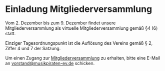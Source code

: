 # Einladung Mitgliederversammlung

Vom 2. Dezember bis zum 9. Dezember findet unsere Mitgliederversammlung als virtuelle Mitgliederversammlung gemäß §4 (6) statt.

Einziger Tagesordnungspunkt ist die Auflösung des Vereins gemäß § 2, Ziffer 4 und 7 der Satzung.

Um einen Zugang zur [Mitgliederversammlung](https://www.musikpiraten-ev.de/) zu erhalten, bitte eine E-Mail an vorstand@musikpiraten-ev.de schicken.
